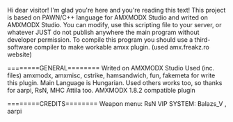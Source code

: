 Hi dear visitor!
I'm glad you're here and you're reading this text!
This project is based on PAWN/C++ language for AMXMODX Studio and writed on AMXMODX Studio.
You can modify, use this scripting file to your server, or whatever JUST do not publish anywhere the main program without developer permission.
To compile this program you should use a third-software compiler to make workable amxx plugin. (used amx.freakz.ro website)

========GENERAL========
Writed on AMXMODX Studio
Used (inc. files) amxmodx, amxmisc, cstrike, hamsandwich, fun, fakemeta for write this plugin.
Main Language is Hungarian.
Used others works too, so thanks for aarpi, RsN, MHC Attila too.
AMXMODX 1.8.2 compatible plugin

========CREDITS========
Weapon menu: RsN
VIP SYSTEM: Balazs_V , aarpi
